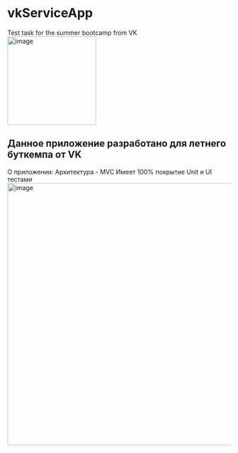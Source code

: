 # vkServiceApp
Test task for the summer bootcamp from VK
<br>
<img width="200" alt="image" src="https://user-images.githubusercontent.com/21089435/178983853-53efd889-68b2-472b-8c6b-e11b77e96f7e.png">

## Данное приложение разработано для летнего буткемпа от VK

О приложении: 
Архитектура - MVC
Имеет 100% покрытие Unit и UI тестами
<img width="592" alt="image" src="https://user-images.githubusercontent.com/21089435/178984464-87c2240a-0315-479a-8e2a-94cfcf6d0670.png">
